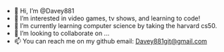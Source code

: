 - 👋 Hi, I’m @Davey881
- 👀 I’m interested in video games, tv shows, and learning to code!
- 🌱 I’m currently learning computer science by taking the harvard cs50.
- 💞️ I’m looking to collaborate on ...
- 📫 You can reach me on my github email: Davey881git@gmail.com

<!---
Davey881/Davey881 is a ✨ special ✨ repository because its `README.md` (this file) appears on your GitHub profile.
You can click the Preview link to take a look at your changes.
--->
